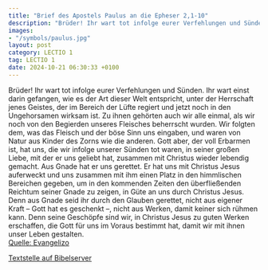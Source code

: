 ```yaml
---
title: "Brief des Apostels Paulus an die Epheser 2,1-10"
description: "Brüder! Ihr wart tot infolge eurer Verfehlungen und Sünden. Ihr wart einst darin gefangen, wie es der Art dieser Welt entspricht, unter der Herrschaft jenes Geistes, der im Bereich der Lüfte regiert und jetzt noch in den Ungehorsamen wirksam ist. Zu ihnen gehörten auch wir alle e...."
images:
- "/symbols/paulus.jpg"
layout: post
category: LECTIO 1
tag: LECTIO 1
date: 2024-10-21 06:30:33 +0100
---
```

Brüder! Ihr wart tot infolge eurer Verfehlungen und Sünden.
Ihr wart einst darin gefangen, wie es der Art dieser Welt entspricht, unter der Herrschaft jenes Geistes, der im Bereich der Lüfte regiert und jetzt noch in den Ungehorsamen wirksam ist.
Zu ihnen gehörten auch wir alle einmal, als wir noch von den Begierden unseres Fleisches beherrscht wurden.<!--more--> Wir folgten dem, was das Fleisch und der böse Sinn uns eingaben, und waren von Natur aus Kinder des Zorns wie die anderen.
Gott aber, der voll Erbarmen ist, hat uns, die wir infolge unserer Sünden tot waren, in seiner großen Liebe, mit der er uns geliebt hat, zusammen mit Christus wieder lebendig gemacht.
Aus Gnade hat er uns gerettet.
Er hat uns mit Christus Jesus auferweckt und uns zusammen mit ihm einen Platz in den himmlischen Bereichen gegeben,
um in den kommenden Zeiten den überfließenden Reichtum seiner Gnade zu zeigen, in Güte an uns durch Christus Jesus.
Denn aus Gnade seid ihr durch den Glauben gerettet, nicht aus eigener Kraft – Gott hat es geschenkt –,
nicht aus Werken, damit keiner sich rühmen kann.
Denn seine Geschöpfe sind wir, in Christus Jesus zu guten Werken erschaffen, die Gott für uns im Voraus bestimmt hat, damit wir mit ihnen unser Leben gestalten.<br>
[Quelle: Evangelizo](https://evangeliumtagfuertag.org/DE/gospel)

[Textstelle auf Bibelserver](https://www.bibleserver.com/EU/Epheser2,1-10)
